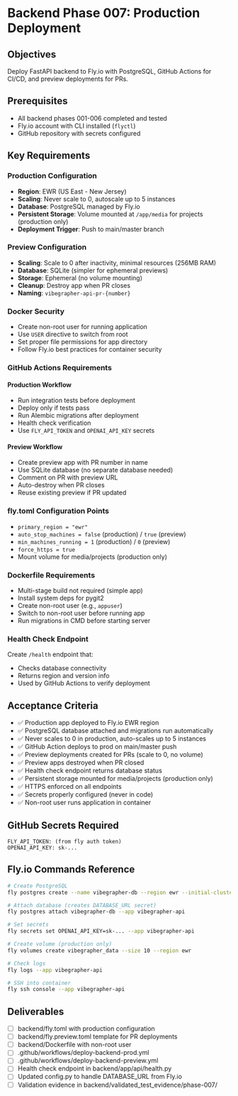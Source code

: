 # Backend Phase 007: Production Deployment

## Objectives
Deploy FastAPI backend to Fly.io with PostgreSQL, GitHub Actions for CI/CD, and preview deployments for PRs.

## Prerequisites
- All backend phases 001-006 completed and tested
- Fly.io account with CLI installed (`flyctl`)
- GitHub repository with secrets configured

## Key Requirements

### Production Configuration
- **Region**: EWR (US East - New Jersey)
- **Scaling**: Never scale to 0, autoscale up to 5 instances
- **Database**: PostgreSQL managed by Fly.io
- **Persistent Storage**: Volume mounted at `/app/media` for projects (production only)
- **Deployment Trigger**: Push to main/master branch

### Preview Configuration
- **Scaling**: Scale to 0 after inactivity, minimal resources (256MB RAM)
- **Database**: SQLite (simpler for ephemeral previews)
- **Storage**: Ephemeral (no volume mounting)
- **Cleanup**: Destroy app when PR closes
- **Naming**: `vibegrapher-api-pr-{number}`

### Docker Security
- Create non-root user for running application
- Use `USER` directive to switch from root
- Set proper file permissions for app directory
- Follow Fly.io best practices for container security

### GitHub Actions Requirements

#### Production Workflow
- Run integration tests before deployment
- Deploy only if tests pass
- Run Alembic migrations after deployment
- Health check verification
- Use `FLY_API_TOKEN` and `OPENAI_API_KEY` secrets

#### Preview Workflow  
- Create preview app with PR number in name
- Use SQLite database (no separate database needed)
- Comment on PR with preview URL
- Auto-destroy when PR closes
- Reuse existing preview if PR updated

### fly.toml Configuration Points
- `primary_region = "ewr"`
- `auto_stop_machines = false` (production) / `true` (preview)
- `min_machines_running = 1` (production) / `0` (preview)
- `force_https = true`
- Mount volume for media/projects (production only)

### Dockerfile Requirements
- Multi-stage build not required (simple app)
- Install system deps for pygit2
- Create non-root user (e.g., `appuser`)
- Switch to non-root user before running app
- Run migrations in CMD before starting server

### Health Check Endpoint
Create `/health` endpoint that:
- Checks database connectivity
- Returns region and version info
- Used by GitHub Actions to verify deployment

## Acceptance Criteria
- ✅ Production app deployed to Fly.io EWR region
- ✅ PostgreSQL database attached and migrations run automatically
- ✅ Never scales to 0 in production, auto-scales up to 5 instances
- ✅ GitHub Action deploys to prod on main/master push
- ✅ Preview deployments created for PRs (scale to 0, no volume)
- ✅ Preview apps destroyed when PR closed
- ✅ Health check endpoint returns database status
- ✅ Persistent storage mounted for media/projects (production only)
- ✅ HTTPS enforced on all endpoints
- ✅ Secrets properly configured (never in code)
- ✅ Non-root user runs application in container

## GitHub Secrets Required
```
FLY_API_TOKEN: (from fly auth token)
OPENAI_API_KEY: sk-...
```

## Fly.io Commands Reference
```bash
# Create PostgreSQL
fly postgres create --name vibegrapher-db --region ewr --initial-cluster-size 1

# Attach database (creates DATABASE_URL secret)
fly postgres attach vibegrapher-db --app vibegrapher-api

# Set secrets
fly secrets set OPENAI_API_KEY=sk-... --app vibegrapher-api

# Create volume (production only)
fly volumes create vibegrapher_data --size 10 --region ewr

# Check logs
fly logs --app vibegrapher-api

# SSH into container
fly ssh console --app vibegrapher-api
```

## Deliverables
- [ ] backend/fly.toml with production configuration
- [ ] backend/fly.preview.toml template for PR deployments  
- [ ] backend/Dockerfile with non-root user
- [ ] .github/workflows/deploy-backend-prod.yml
- [ ] .github/workflows/deploy-backend-preview.yml
- [ ] Health check endpoint in backend/app/api/health.py
- [ ] Updated config.py to handle DATABASE_URL from Fly.io
- [ ] Validation evidence in backend/validated_test_evidence/phase-007/